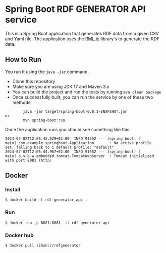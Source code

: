 # Spring Boot RDF GENERATOR API service

This is a Spring Boot application that generates RDF data from a given CSV and Yaml file. The application uses the [RML.io](https://rml.io/) library's to generate the RDF data.

## How to Run

You run it using the `java -jar` command.

- Clone this repository
- Make sure you are using JDK 17 and Maven 3.x
- You can build the project and run the tests by running `mvn clean package`
- Once successfully built, you can run the service by one of these two methods:

```
        java -jar target/spring-boot-0.0.1-SNAPSHOT.jar
or
        mvn spring-boot:run
```

Once the application runs you should see something like this

```
2024-07-02T12:05:43.529+02:00  INFO 91552 --- [spring-boot] [           main] com.example.springboot.Application       : No active profile set, falling back to 1 default profile: "default"
2024-07-02T12:05:44.967+02:00  INFO 91552 --- [spring-boot] [           main] o.s.b.w.embedded.tomcat.TomcatWebServer  : Tomcat initialized with port 8081 (http)
```

## Docker

### Install

    $ docker build -t rdf-generator-api .

### Run

    $ docker run -p 8081:8081 -it rdf-generator-api

### Docker hub

    $ docker pull zihancr/rdfgenerator
